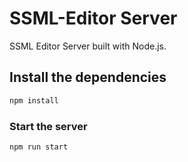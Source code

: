 # SSML-Editor Server

SSML Editor Server built with Node.js.

## Install the dependencies
```bash
npm install
```

### Start the server
```bash
npm run start
```